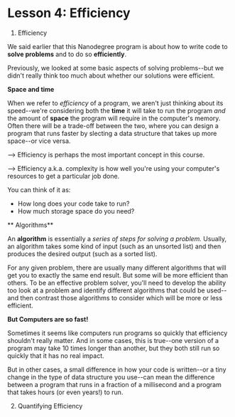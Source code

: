 # Lesson 4: Efficiency 

1. Efficiency

We said earlier that this Nanodegree program is about how to write code to **solve problems** and to do so **efficiently**.

Previously, we looked at some basic aspects of solving problems--but we didn't really think too much about whether our solutions were efficient. 

**Space and time**

When we refer to *efficiency* of a program, we aren't just thinking about its speed--we're considering both the **time** it will take to run the program *and* the amount of **space** the program will require in the computer's memory. Often there will be a trade-off between the two, where you can design a program that runs faster by slecting a data structure that takes up more space--or vice versa. 


--> Efficiency is perhaps the most important concept in this course. 

--> Efficiency a.k.a. complexity is how well you're using your computer's resources to get a particular job done. 

You can think of it as:

* How long does your code take to run? 
* How much storage space do you need?

** Algorithms**

An **algorithm** is essentially a *series of steps for solving a problem.* Usually, an algorithm takes some kind of input (such as an unsorted list) and then produces the desired output (such as a sorted list). 

For any given problem, there are usually many different algorithms that will get you to exactly the same end result. But some will be more efficient than others. To be an effective problem solver, you'll need to develop the ability too look at a problem and identify different algorithms that could be used--and then contrast those algorithms to consider which will be more or less efficient. 

**But Computers are so fast!**

Sometimes it seems like computers run programs so quickly that efficiency shouldn't really matter. And in some cases, this is true--one version of a program may take 10 times longer than another, but they both still run so quickly that it has no real impact. 

But in other  cases, a small difference in how your code is written--or a tiny change in the type of data structure you use--can mean the difference between a program that runs in a fraction of a millisecond and a program that takes hours (or even years!) to run. 


2. Quantifying Efficiency 


